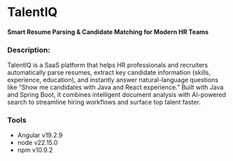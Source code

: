 # **TalentIQ**
#### Smart Resume Parsing & Candidate Matching for Modern HR Teams

### Description:
TalentIQ is a SaaS platform that helps HR professionals and recruiters automatically parse resumes, extract key candidate information (skills, experience, education), and instantly answer natural-language questions like “Show me candidates with Java and React experience.” Built with Java and Spring Boot, it combines intelligent document analysis with AI-powered search to streamline hiring workflows and surface top talent faster.


### Tools

-  Angular v19.2.9
- node v22.15.0
- npm v10.9.2